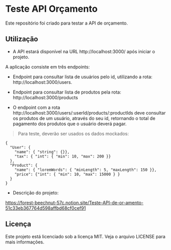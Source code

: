 # Teste API Orçamento

Este repositório foi criado para testar a API de orçamento.

## Utilização

- A API estará disponível na URL http://localhost:3000/ após iniciar o projeto.

A aplicação consiste em três endpoints:

- Endpoint para consultar lista de usuários pelo id, utilizando a rota: http://localhost:3000/users.

- Endpoint para consultar lista de produtos pela rota: http://localhost:3000/products

- O endpoint com a rota http://localhost:3000/users/:userId/products/:productIds deve consultar os produtos de um usuário, através do seu id, retornando o total de pagamento dos produtos que o usuário deverá pagar.

> Para teste, deverão ser usados os dados mockados:

```
{
  "User": {
    "name": { "string": {}},
    "tax": { "int": { "min": 10, "max": 200 }}
  },
  "Product": {
    "name": { "loremWords": { "minLength": 5, "maxLength": 150 }},
    "price": {"int": { "min": 10, "max": 15000 } }
  }
}
```

- Descrição do projeto:

https://forest-beechnut-57c.notion.site/Teste-API-de-or-amento-51c33eb367764d598affbd68cf0cef91

## Licença

Este projeto está licenciado sob a licença MIT. Veja o arquivo LICENSE para mais informações.